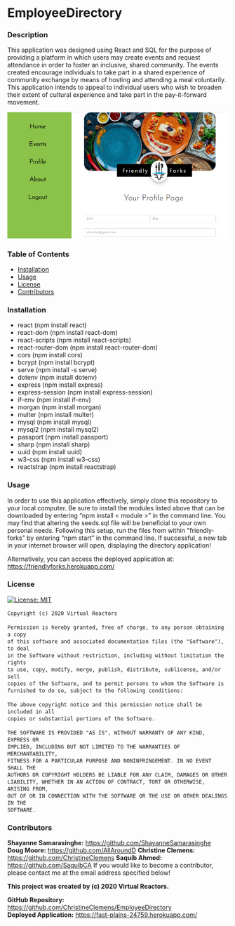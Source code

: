 # EmployeeDirectory

### Description
This application was designed using React and SQL for the purpose of providing a platform in which users may create events and request attendance in order to foster an inclusive, shared community. The events created encourage individuals to take part in a shared experience of community exchange by means of hosting and attending a meal voluntarily. This application intends to appeal to individual users who wish to broaden their extent of cultural experience and take part in the pay-it-forward movement. 

![alt text](./client/src/public/assets/img/FriendlyForks.png)

### Table of Contents
- [Installation](#Installation) 
- [Usage](#Usage) 
- [License](#License) 
- [Contributors](#Contributors) 

### Installation
- react (npm install react)
- react-dom (npm install react-dom)
- react-scripts (npm install react-scripts)
- react-router-dom (npm install react-router-dom)
- cors (npm install cors)
- bcrypt (npm install bcrypt)
- serve (npm install -s serve)
- dotenv (npm install dotenv)
- express (npm install express)
- express-session (npm install express-session)
- if-env (npm install if-env)
- morgan (npm install morgan)
- multer (npm install multer)
- mysql (npm install mysql)
- mysql2 (npm install mysql2)
- passport (npm install passport)
- sharp (npm install sharp)
- uuid (npm install uuid)
- w3-css (npm install w3-css)
- reactstrap (npm install reactstrap)

### Usage
In order to use this application effectively, simply clone this repository to your local computer. Be sure to install the modules listed above that can be downloaded by entering “npm install < module >” in the command line. You may find that altering the seeds.sql file will be beneficial to your own personal needs. Following this setup, run the files from within "friendly-forks" by entering “npm start” in the command line. If successful, a new tab in your internet browser will open, displaying the directory application! 

Alternatively, you can access the deployed application at: https://friendlyforks.herokuapp.com/

### License
[![License: MIT](https://img.shields.io/badge/License-MIT-yellow.svg)](https://opensource.org/licenses/MIT)

    Copyright (c) 2020 Virtual Reactors

    Permission is hereby granted, free of charge, to any person obtaining a copy
    of this software and associated documentation files (the "Software"), to deal
    in the Software without restriction, including without limitation the rights
    to use, copy, modify, merge, publish, distribute, sublicense, and/or sell
    copies of the Software, and to permit persons to whom the Software is
    furnished to do so, subject to the following conditions:

    The above copyright notice and this permission notice shall be included in all
    copies or substantial portions of the Software.

    THE SOFTWARE IS PROVIDED "AS IS", WITHOUT WARRANTY OF ANY KIND, EXPRESS OR
    IMPLIED, INCLUDING BUT NOT LIMITED TO THE WARRANTIES OF MERCHANTABILITY,
    FITNESS FOR A PARTICULAR PURPOSE AND NONINFRINGEMENT. IN NO EVENT SHALL THE
    AUTHORS OR COPYRIGHT HOLDERS BE LIABLE FOR ANY CLAIM, DAMAGES OR OTHER
    LIABILITY, WHETHER IN AN ACTION OF CONTRACT, TORT OR OTHERWISE, ARISING FROM,
    OUT OF OR IN CONNECTION WITH THE SOFTWARE OR THE USE OR OTHER DEALINGS IN THE
    SOFTWARE.
### Contributors
**Shayanne Samarasinghe:** https://github.com/ShayanneSamarasinghe
**Doug Moore:** https://github.com/AllAroundD
**Christine Clemens:** https://github.com/ChristineClemens
**Saquib Ahmed:** https://github.com/SaquibCA
If you would like to become a contributor, please contact me at the email address specified below!

**This project was created by (c) 2020 Virtual Reactors.**     

**GitHub Repository:** https://github.com/ChristineClemens/EmployeeDirectory          
**Deployed Application:** https://fast-plains-24759.herokuapp.com/         
